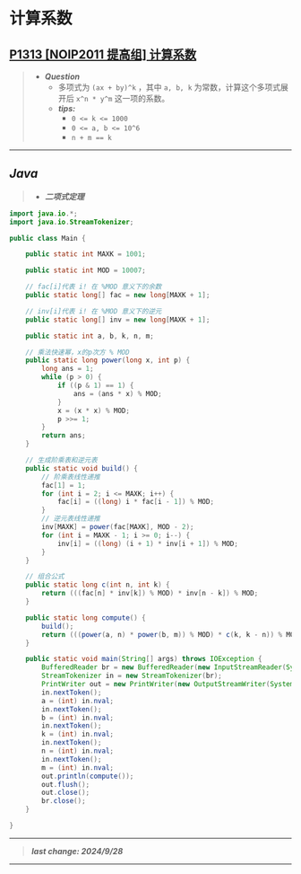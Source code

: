 # 计算系数

## [P1313 [NOIP2011 提高组] 计算系数](https://www.luogu.com.cn/problem/P1313)

> - ***Question***
>   - 多项式为 `(ax + by)^k` ，其中 `a, b, k` 为常数，计算这个多项式展开后 `x^n * y^m` 这一项的系数。
>   - ***tips:***
>     - `0 <= k <= 1000`
>     - `0 <= a, b <= 10^6`
>     - `n + m == k`

---

## *Java*

> - ***二项式定理***

```java
import java.io.*;
import java.io.StreamTokenizer;

public class Main {

    public static int MAXK = 1001;

    public static int MOD = 10007;

    // fac[i]代表 i! 在 %MOD 意义下的余数
    public static long[] fac = new long[MAXK + 1];

    // inv[i]代表 i! 在 %MOD 意义下的逆元
    public static long[] inv = new long[MAXK + 1];

    public static int a, b, k, n, m;

    // 乘法快速幂，x的p次方 % MOD
    public static long power(long x, int p) {
        long ans = 1;
        while (p > 0) {
            if ((p & 1) == 1) {
                ans = (ans * x) % MOD;
            }
            x = (x * x) % MOD;
            p >>= 1;
        }
        return ans;
    }

    // 生成阶乘表和逆元表
    public static void build() {
        // 阶乘表线性递推
        fac[1] = 1;
        for (int i = 2; i <= MAXK; i++) {
            fac[i] = ((long) i * fac[i - 1]) % MOD;
        }
        // 逆元表线性递推
        inv[MAXK] = power(fac[MAXK], MOD - 2);
        for (int i = MAXK - 1; i >= 0; i--) {
            inv[i] = ((long) (i + 1) * inv[i + 1]) % MOD;
        }
    }

    // 组合公式
    public static long c(int n, int k) {
        return (((fac[n] * inv[k]) % MOD) * inv[n - k]) % MOD;
    }

    public static long compute() {
        build();
        return (((power(a, n) * power(b, m)) % MOD) * c(k, k - n)) % MOD;
    }

    public static void main(String[] args) throws IOException {
        BufferedReader br = new BufferedReader(new InputStreamReader(System.in));
        StreamTokenizer in = new StreamTokenizer(br);
        PrintWriter out = new PrintWriter(new OutputStreamWriter(System.out));
        in.nextToken();
        a = (int) in.nval;
        in.nextToken();
        b = (int) in.nval;
        in.nextToken();
        k = (int) in.nval;
        in.nextToken();
        n = (int) in.nval;
        in.nextToken();
        m = (int) in.nval;
        out.println(compute());
        out.flush();
        out.close();
        br.close();
    }

}
```

---

> ***last change: 2024/9/28***

---
